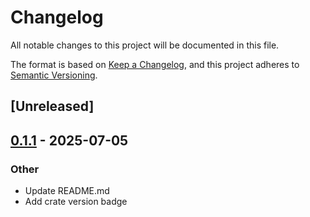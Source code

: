 # Changelog

All notable changes to this project will be documented in this file.

The format is based on [Keep a Changelog](https://keepachangelog.com/en/1.0.0/),
and this project adheres to [Semantic Versioning](https://semver.org/spec/v2.0.0.html).

## [Unreleased]

## [0.1.1](https://github.com/lukasmatta/json-to-xlsx/compare/v0.1.0...v0.1.1) - 2025-07-05

### Other

- Update README.md
- Add crate version badge
